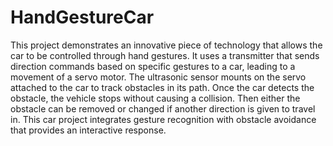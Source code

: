# HandGestureCar
This project demonstrates an innovative piece of technology that allows the car to be controlled through hand gestures. It uses a transmitter that sends direction commands based on specific gestures to a car, leading to a movement of a servo motor. The ultrasonic sensor mounts on the servo attached to the car to track obstacles in its path. Once the car detects the obstacle, the vehicle stops without causing a collision. Then either the obstacle can be removed or changed if another direction is given to travel in. This car project integrates gesture recognition with obstacle avoidance that provides an interactive response.
